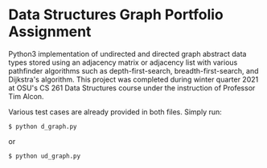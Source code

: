# Data Structures Graph Portfolio Assignment
Python3 implementation of undirected and directed graph abstract data types stored using an adjacency matrix or adjacency list with various pathfinder algorithms such as depth-first-search, breadth-first-search, and Dijkstra's algorithm. This project was completed during winter quarter 2021 at OSU's CS 261 Data Structures course under the instruction of Professor Tim Alcon.

Various test cases are already provided in both files. Simply run:
```
$ python d_graph.py
```
or
```
$ python ud_graph.py
```
